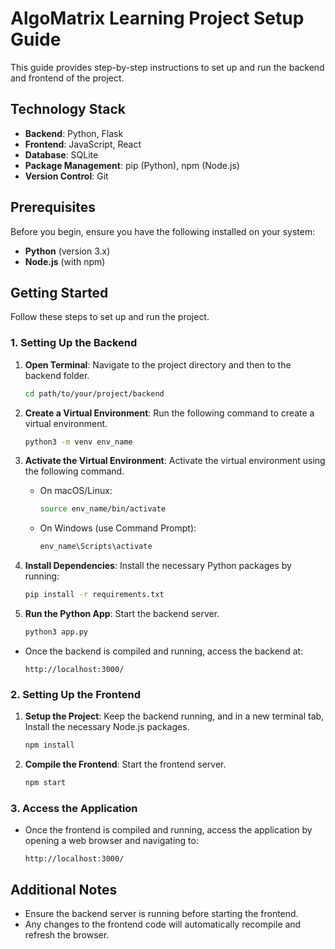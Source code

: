 # AlgoMatrix Learning Project Setup Guide

This guide provides step-by-step instructions to set up and run the backend and frontend of the project.

## Technology Stack

- **Backend**: Python, Flask
- **Frontend**: JavaScript, React
- **Database**: SQLite
- **Package Management**: pip (Python), npm (Node.js)
- **Version Control**: Git

## Prerequisites

Before you begin, ensure you have the following installed on your system:

- **Python** (version 3.x)
- **Node.js** (with npm)


## Getting Started

Follow these steps to set up and run the project.

### 1. Setting Up the Backend

1. **Open Terminal**: Navigate to the project directory and then to the backend folder.

    ```bash
    cd path/to/your/project/backend
    ```

2. **Create a Virtual Environment**: Run the following command to create a virtual environment.

    ```bash
    python3 -m venv env_name
    ```

3. **Activate the Virtual Environment**: Activate the virtual environment using the following command.

    - On macOS/Linux:

        ```bash
        source env_name/bin/activate
        ```

    - On Windows (use Command Prompt):

        ```cmd
        env_name\Scripts\activate
        ```

4. **Install Dependencies**: Install the necessary Python packages by running:

    ```bash
    pip install -r requirements.txt
    ```

5. **Run the Python App**: Start the backend server.

    ```bash
    python3 app.py
    ```

- Once the backend is compiled and running, access the backend at:

    ```url
    http://localhost:3000/
    ```

### 2. Setting Up the Frontend


1. **Setup the Project**: Keep the backend running, and in a new terminal tab, Install the necessary Node.js packages.

    ```bash
    npm install
    ```

2. **Compile the Frontend**: Start the frontend server.

    ```bash
    npm start
    ```

### 3. Access the Application

- Once the frontend is compiled and running, access the application by opening a web browser and navigating to:

    ```url
    http://localhost:3000/
    ```

## Additional Notes

- Ensure the backend server is running before starting the frontend.
- Any changes to the frontend code will automatically recompile and refresh the browser.
